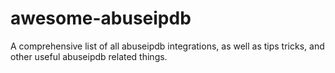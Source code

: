 # awesome-abuseipdb
A comprehensive list of all abuseipdb integrations, as well as tips tricks, and other useful abuseipdb related things.
